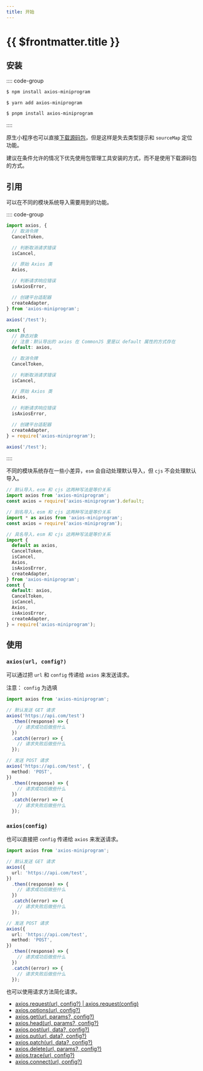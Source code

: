 ```yaml
---
title: 开始
---
```


# {{ $frontmatter.title }}

## 安装

:::: code-group

```bash [NPM]
$ npm install axios-miniprogram
```

```bash [YARN]
$ yarn add axios-miniprogram
```

```bash [PNPM]
$ pnpm install axios-miniprogram
```

::::

原生小程序也可以直接[下载源码包](https://github.com/zjxxxxxxxxx/axios-miniprogram/releases)，但是这样是失去类型提示和 `sourceMap` 定位功能。

建议在条件允许的情况下优先使用包管理工具安装的方式，而不是使用下载源码包的方式。

## 引用

可以在不同的模块系统导入需要用到的功能。

:::: code-group

```ts [ES Module]
import axios, {
  // 取消令牌
  CancelToken,

  // 判断取消请求错误
  isCancel,

  // 原始 Axios 类
  Axios,

  // 判断请求响应错误
  isAxiosError,

  // 创建平台适配器
  createAdapter,
} from 'axios-miniprogram';

axios('/test');
```

```ts [CommonJS]
const {
  // 静态对象
  // 注意：默认导出的 axios 在 CommonJS 里是以 default 属性的方式存在
  default: axios,

  // 取消令牌
  CancelToken,

  // 判断取消请求错误
  isCancel,

  // 原始 Axios 类
  Axios,

  // 判断请求响应错误
  isAxiosError,

  // 创建平台适配器
  createAdapter,
} = require('axios-miniprogram');

axios('/test');
```

::::

不同的模块系统存在一些小差异，`esm` 会自动处理默认导入，但 `cjs` 不会处理默认导入。

```ts
// 默认导入，esm 和 cjs 这两种写法是等价关系
import axios from 'axios-miniprogram';
const axios = require('axios-miniprogram').default;

// 别名导入，esm 和 cjs 这两种写法是等价关系
import * as axios from 'axios-miniprogram';
const axios = require('axios-miniprogram');

// 具名导入，esm 和 cjs 这两种写法是等价关系
import {
  default as axios,
  CancelToken,
  isCancel,
  Axios,
  isAxiosError,
  createAdapter,
} from 'axios-miniprogram';
const {
  default: axios,
  CancelToken,
  isCancel,
  Axios,
  isAxiosError,
  createAdapter,
} = require('axios-miniprogram');
```

## 使用

### `axios(url, config?)`

可以通过把 `url` 和 `config` 传递给 `axios` 来发送请求。

注意： `config` 为选填

```ts
import axios from 'axios-miniprogram';

// 默认发送 GET 请求
axios('https://api.com/test')
  .then((response) => {
    // 请求成功后做些什么
  })
  .catch((error) => {
    // 请求失败后做些什么
  });

// 发送 POST 请求
axios('https://api.com/test', {
  method: 'POST',
})
  .then((response) => {
    // 请求成功后做些什么
  })
  .catch((error) => {
    // 请求失败后做些什么
  });
```

### `axios(config)`

也可以直接把 `config` 传递给 `axios` 来发送请求。

```ts
import axios from 'axios-miniprogram';

// 默认发送 GET 请求
axios({
  url: 'https://api.com/test',
})
  .then((response) => {
    // 请求成功后做些什么
  })
  .catch((error) => {
    // 请求失败后做些什么
  });

// 发送 POST 请求
axios({
  url: 'https://api.com/test',
  method: 'POST',
})
  .then((response) => {
    // 请求成功后做些什么
  })
  .catch((error) => {
    // 请求失败后做些什么
  });
```

也可以使用请求方法简化请求。

- [axios.request(url, config?) | axios.request(config)](/basics/request)
- [axios.options(url, config?)](/method/OPTIONS)
- [axios.get(url, params?, config?)](/method/GET)
- [axios.head(url, params?, config?)](/method/HEAD)
- [axios.post(url, data?, config?)](/method/POST)
- [axios.put(url, data?, config?)](/method/PUT)
- [axios.patch(url, data?, config?)](/method/PATCH)
- [axios.delete(url, params?, config?)](/method/DELETE)
- [axios.trace(url, config?)](/method/TRACE)
- [axios.connect(url, config?)](/method/CONNECT)
